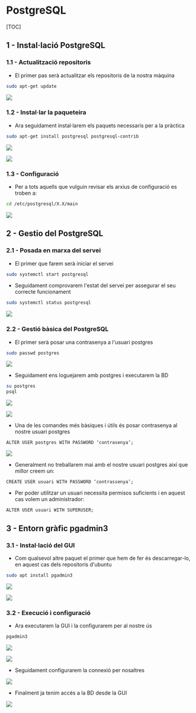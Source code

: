 # PostgreSQL



[TOC]



## 1 - Instal·lació PostgreSQL

### 1.1 - Actualització repositoris

- El primer pas serà actualitzar els repositoris de la nostra màquina

```bash
sudo apt-get update
```

![](img/1_(1).png)



### 1.2 - Instal·lar la paqueteira

- Ara seguidament instal·larem els paquets necessaris per a la pràctica

```bash
sudo apt-get install postgresql postgresql-contrib
```

![](img/2.png)

![](img/3.png)



### 1.3 - Configuració

- Per a tots aquells que vulguin revisar els arxius de configuració es troben a:

```bash
cd /etc/postgresql/X.X/main
```

![](img/4.png)



## 2 - Gestio del PostgreSQL

### 2.1 - Posada en marxa del servei

- El primer que farem serà iniciar el servei

```bash
sudo systemctl start postgresql
```

- Seguidament comprovarem l'estat del servei per assegurar el seu correcte funcionament

```bash
sudo systemctl status postgresql
```

![](img/5.png)



### 2.2 - Gestió bàsica del PostgreSQL

- El primer serà posar una contrasenya a l'usuari postgres

```bash
sudo passwd postgres
```

![](img/10.png)



- Seguidament ens loguejarem amb postgres i executarem la BD

```bash
su postgres
psql
```

![](img/11.png)

![](img/12.png)



- Una de les comandes més bàsiques i útils és posar contrasenya al nostre usuari postgres

```plsql
ALTER USER postgres WITH PASSWORD ‘contrasenya’;
```

![](img/13.png)



- Generalment no treballarem mai amb el nostre usuari postgres així que millor creem un:

```plsql
CREATE USER usuari WITH PASSWORD ‘contrassenya’;
```



- Per poder utilitzar un usuari necessita permisos suficients i en aquest cas volem un administrador:

```plsql
ALTER USER usuari WITH SUPERUSER;
```



## 3 - Entorn gràfic pgadmin3

### 3.1 - Instal·lació del GUI

- Com qualsevol altre paquet el primer que hem de fer és descarregar-lo, en aquest cas dels repositoris d'ubuntu

```bash
sudo apt install pgadmin3
```

![](img/6.png)

![](img/7.png)



### 3.2 - Execució i configuració

- Ara executarem la GUI i la configurarem per al nostre ús

```bash
pgadmin3
```

![](img/8.png)

![](img/9.png)



- Seguidament configurarem la connexió per nosaltres

![](img/14.png)



- Finalment ja tenim accés a la BD desde la GUI

![](img/15.png)

